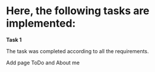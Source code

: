 # Here, the following tasks are implemented:


**Task 1**

The task was completed according to all the requirements.

Add page ToDo and About me
